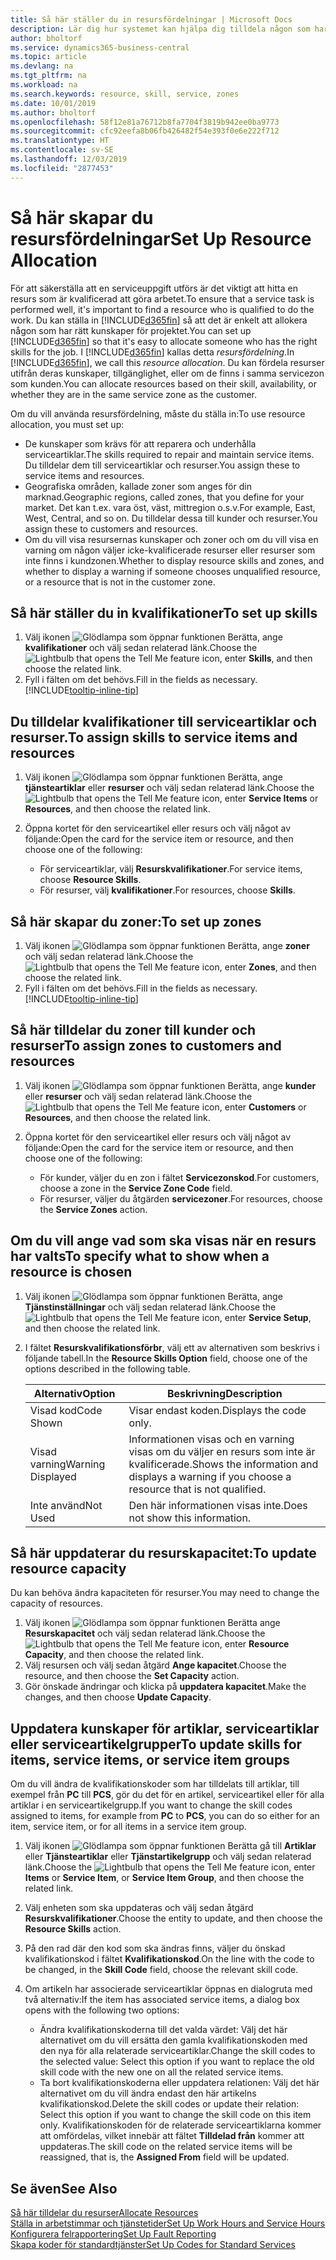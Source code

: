 ```yaml
---
title: Så här ställer du in resursfördelningar | Microsoft Docs
description: Lär dig hur systemet kan hjälpa dig tilldela någon som har de kvalifikationer som krävs för att tillhandahålla tjänster.
author: bholtorf
ms.service: dynamics365-business-central
ms.topic: article
ms.devlang: na
ms.tgt_pltfrm: na
ms.workload: na
ms.search.keywords: resource, skill, service, zones
ms.date: 10/01/2019
ms.author: bholtorf
ms.openlocfilehash: 58f12e81a76712b8fa7704f3819b942ee0ba9773
ms.sourcegitcommit: cfc92eefa8b06fb426482f54e393f0e6e222f712
ms.translationtype: HT
ms.contentlocale: sv-SE
ms.lasthandoff: 12/03/2019
ms.locfileid: "2877453"
---
```

# <a name="set-up-resource-allocation"></a><span data-ttu-id="61cda-103">Så här skapar du resursfördelningar</span><span class="sxs-lookup"><span data-stu-id="61cda-103">Set Up Resource Allocation</span></span>
<span data-ttu-id="61cda-104">För att säkerställa att en serviceuppgift utförs är det viktigt att hitta en resurs som är kvalificerad att göra arbetet.</span><span class="sxs-lookup"><span data-stu-id="61cda-104">To ensure that a service task is performed well, it's important to find a resource who is qualified to do the work.</span></span> <span data-ttu-id="61cda-105">Du kan ställa in [!INCLUDE[d365fin](includes/d365fin_md.md)] så att det är enkelt att allokera någon som har rätt kunskaper för projektet.</span><span class="sxs-lookup"><span data-stu-id="61cda-105">You can set up [!INCLUDE[d365fin](includes/d365fin_md.md)] so that it's easy to allocate someone who has the right skills for the job.</span></span> <span data-ttu-id="61cda-106">I [!INCLUDE[d365fin](includes/d365fin_md.md)] kallas detta _resursfördelning_.</span><span class="sxs-lookup"><span data-stu-id="61cda-106">In [!INCLUDE[d365fin](includes/d365fin_md.md)], we call this _resource allocation_.</span></span> <span data-ttu-id="61cda-107">Du kan fördela resurser utifrån deras kunskaper, tillgänglighet, eller om de finns i samma servicezon som kunden.</span><span class="sxs-lookup"><span data-stu-id="61cda-107">You can allocate resources based on their skill, availability, or whether they are in the same service zone as the customer.</span></span> 

<span data-ttu-id="61cda-108">Om du vill använda resursfördelning, måste du ställa in:</span><span class="sxs-lookup"><span data-stu-id="61cda-108">To use resource allocation, you must set up:</span></span>  
  
* <span data-ttu-id="61cda-109">De kunskaper som krävs för att reparera och underhålla serviceartiklar.</span><span class="sxs-lookup"><span data-stu-id="61cda-109">The skills required to repair and maintain service items.</span></span> <span data-ttu-id="61cda-110">Du tilldelar dem till serviceartiklar och resurser.</span><span class="sxs-lookup"><span data-stu-id="61cda-110">You assign these to service items and resources.</span></span>  
* <span data-ttu-id="61cda-111">Geografiska områden, kallade zoner som anges för din marknad.</span><span class="sxs-lookup"><span data-stu-id="61cda-111">Geographic regions, called zones, that you define for your market.</span></span> <span data-ttu-id="61cda-112">Det kan t.ex. vara öst, väst, mittregion o.s.v.</span><span class="sxs-lookup"><span data-stu-id="61cda-112">For example, East, West, Central, and so on.</span></span> <span data-ttu-id="61cda-113">Du tilldelar dessa till kunder och resurser.</span><span class="sxs-lookup"><span data-stu-id="61cda-113">You assign these to customers and resources.</span></span>  
* <span data-ttu-id="61cda-114">Om du vill visa resursernas kunskaper och zoner och om du vill visa en varning om någon väljer icke-kvalificerade resurser eller resurser som inte finns i kundzonen.</span><span class="sxs-lookup"><span data-stu-id="61cda-114">Whether to display resource skills and zones, and whether to display a warning if someone chooses unqualified resource, or a resource that is not in the customer zone.</span></span>  

## <a name="to-set-up-skills"></a><span data-ttu-id="61cda-115">Så här ställer du in kvalifikationer</span><span class="sxs-lookup"><span data-stu-id="61cda-115">To set up skills</span></span>
1. <span data-ttu-id="61cda-116">Välj ikonen ![Glödlampa som öppnar funktionen Berätta](media/ui-search/search_small.png "Berätta vad du vill göra"), ange **kvalifikationer** och välj sedan relaterad länk.</span><span class="sxs-lookup"><span data-stu-id="61cda-116">Choose the ![Lightbulb that opens the Tell Me feature](media/ui-search/search_small.png "Tell me what you want to do") icon, enter **Skills**, and then choose the related link.</span></span>  
2. <span data-ttu-id="61cda-117">Fyll i fälten om det behövs.</span><span class="sxs-lookup"><span data-stu-id="61cda-117">Fill in the fields as necessary.</span></span> [!INCLUDE[tooltip-inline-tip](includes/tooltip-inline-tip_md.md)]  

## <a name="to-assign-skills-to-service-items-and-resources"></a><span data-ttu-id="61cda-118">Du tilldelar kvalifikationer till serviceartiklar och resurser.</span><span class="sxs-lookup"><span data-stu-id="61cda-118">To assign skills to service items and resources</span></span>
1. <span data-ttu-id="61cda-119">Välj ikonen ![Glödlampa som öppnar funktionen Berätta](media/ui-search/search_small.png "Berätta vad du vill göra"), ange **tjänsteartiklar** eller **resurser** och välj sedan relaterad länk.</span><span class="sxs-lookup"><span data-stu-id="61cda-119">Choose the ![Lightbulb that opens the Tell Me feature](media/ui-search/search_small.png "Tell me what you want to do") icon, enter **Service Items** or **Resources**, and then choose the related link.</span></span>  
2. <span data-ttu-id="61cda-120">Öppna kortet för den serviceartikel eller resurs och välj något av följande:</span><span class="sxs-lookup"><span data-stu-id="61cda-120">Open the card for the service item or resource, and then choose one of the following:</span></span>  
  
    * <span data-ttu-id="61cda-121">För serviceartiklar, välj **Resurskvalifikationer**.</span><span class="sxs-lookup"><span data-stu-id="61cda-121">For service items, choose **Resource Skills**.</span></span>  
    * <span data-ttu-id="61cda-122">För resurser, välj **kvalifikationer**.</span><span class="sxs-lookup"><span data-stu-id="61cda-122">For resources, choose **Skills**.</span></span>  

## <a name="to-set-up-zones"></a><span data-ttu-id="61cda-123">Så här skapar du zoner:</span><span class="sxs-lookup"><span data-stu-id="61cda-123">To set up zones</span></span>
1. <span data-ttu-id="61cda-124">Välj ikonen ![Glödlampa som öppnar funktionen Berätta](media/ui-search/search_small.png "Berätta vad du vill göra"), ange **zoner** och välj sedan relaterad länk.</span><span class="sxs-lookup"><span data-stu-id="61cda-124">Choose the ![Lightbulb that opens the Tell Me feature](media/ui-search/search_small.png "Tell me what you want to do") icon, enter **Zones**, and then choose the related link.</span></span>  
2. <span data-ttu-id="61cda-125">Fyll i fälten om det behövs.</span><span class="sxs-lookup"><span data-stu-id="61cda-125">Fill in the fields as necessary.</span></span> [!INCLUDE[tooltip-inline-tip](includes/tooltip-inline-tip_md.md)]  

## <a name="to-assign-zones-to-customers-and-resources"></a><span data-ttu-id="61cda-126">Så här tilldelar du zoner till kunder och resurser</span><span class="sxs-lookup"><span data-stu-id="61cda-126">To assign zones to customers and resources</span></span> 
1. <span data-ttu-id="61cda-127">Välj ikonen ![Glödlampa som öppnar funktionen Berätta](media/ui-search/search_small.png "Berätta vad du vill göra"), ange **kunder** eller **resurser** och välj sedan relaterad länk.</span><span class="sxs-lookup"><span data-stu-id="61cda-127">Choose the ![Lightbulb that opens the Tell Me feature](media/ui-search/search_small.png "Tell me what you want to do") icon, enter **Customers** or **Resources**, and then choose the related link.</span></span>  
2. <span data-ttu-id="61cda-128">Öppna kortet för den serviceartikel eller resurs och välj något av följande:</span><span class="sxs-lookup"><span data-stu-id="61cda-128">Open the card for the service item or resource, and then choose one of the following:</span></span>  
  
    * <span data-ttu-id="61cda-129">För kunder, väljer du en zon i fältet **Servicezonskod**.</span><span class="sxs-lookup"><span data-stu-id="61cda-129">For customers, choose a zone in the **Service Zone Code** field.</span></span>  
    * <span data-ttu-id="61cda-130">För resurser, väljer du åtgärden **servicezoner**.</span><span class="sxs-lookup"><span data-stu-id="61cda-130">For resources, choose the **Service Zones** action.</span></span>  

## <a name="to-specify-what-to-show-when-a-resource-is-chosen"></a><span data-ttu-id="61cda-131">Om du vill ange vad som ska visas när en resurs har valts</span><span class="sxs-lookup"><span data-stu-id="61cda-131">To specify what to show when a resource is chosen</span></span>
1. <span data-ttu-id="61cda-132">Välj ikonen ![Glödlampa som öppnar funktionen Berätta](media/ui-search/search_small.png "Berätta vad du vill göra"), ange **Tjänstinställningar** och välj sedan relaterad länk.</span><span class="sxs-lookup"><span data-stu-id="61cda-132">Choose the ![Lightbulb that opens the Tell Me feature](media/ui-search/search_small.png "Tell me what you want to do") icon, enter **Service Setup**, and then choose the related link.</span></span> 
2. <span data-ttu-id="61cda-133">I fältet **Resurskvalifikationsförbr**, välj ett av alternativen som beskrivs i följande tabell.</span><span class="sxs-lookup"><span data-stu-id="61cda-133">In the **Resource Skills Option** field, choose one of the options described in the following table.</span></span>  
  
    |<span data-ttu-id="61cda-134">**Alternativ**</span><span class="sxs-lookup"><span data-stu-id="61cda-134">**Option**</span></span>|<span data-ttu-id="61cda-135">**Beskrivning**</span><span class="sxs-lookup"><span data-stu-id="61cda-135">**Description**</span></span>|  
    |------------|-------------|  
    |<span data-ttu-id="61cda-136">Visad kod</span><span class="sxs-lookup"><span data-stu-id="61cda-136">Code Shown</span></span> | <span data-ttu-id="61cda-137">Visar endast koden.</span><span class="sxs-lookup"><span data-stu-id="61cda-137">Displays the code only.</span></span>|  
    |<span data-ttu-id="61cda-138">Visad varning</span><span class="sxs-lookup"><span data-stu-id="61cda-138">Warning Displayed</span></span> | <span data-ttu-id="61cda-139">Informationen visas och en varning visas om du väljer en resurs som inte är kvalificerade.</span><span class="sxs-lookup"><span data-stu-id="61cda-139">Shows the information and displays a warning if you choose a resource that is not qualified.</span></span>|  
    |<span data-ttu-id="61cda-140">Inte använd</span><span class="sxs-lookup"><span data-stu-id="61cda-140">Not Used</span></span> | <span data-ttu-id="61cda-141">Den här informationen visas inte.</span><span class="sxs-lookup"><span data-stu-id="61cda-141">Does not show this information.</span></span>|  

## <a name="to-update-resource-capacity"></a><span data-ttu-id="61cda-142">Så här uppdaterar du resurskapacitet:</span><span class="sxs-lookup"><span data-stu-id="61cda-142">To update resource capacity</span></span>  
<span data-ttu-id="61cda-143">Du kan behöva ändra kapaciteten för resurser.</span><span class="sxs-lookup"><span data-stu-id="61cda-143">You may need to change the capacity of resources.</span></span>  
  
1. <span data-ttu-id="61cda-144">Välj ikonen ![Glödlampa som öppnar funktionen Berätta](media/ui-search/search_small.png "Berätta vad du vill göra") ange **Resurskapacitet** och välj sedan relaterad länk.</span><span class="sxs-lookup"><span data-stu-id="61cda-144">Choose the ![Lightbulb that opens the Tell Me feature](media/ui-search/search_small.png "Tell me what you want to do") icon, enter **Resource Capacity**, and then choose the related link.</span></span>  
2. <span data-ttu-id="61cda-145">Välj resursen och välj sedan åtgärd **Ange kapacitet**.</span><span class="sxs-lookup"><span data-stu-id="61cda-145">Choose the resource, and then choose the **Set Capacity** action.</span></span>  
3. <span data-ttu-id="61cda-146">Gör önskade ändringar och klicka på **uppdatera kapacitet**.</span><span class="sxs-lookup"><span data-stu-id="61cda-146">Make the changes, and then choose **Update Capacity**.</span></span>  

## <a name="to-update-skills-for-items-service-items-or-service-item-groups"></a><span data-ttu-id="61cda-147">Uppdatera kunskaper för artiklar, serviceartiklar eller serviceartikelgrupper</span><span class="sxs-lookup"><span data-stu-id="61cda-147">To update skills for items, service items, or service item groups</span></span>
<span data-ttu-id="61cda-148">Om du vill ändra de kvalifikationskoder som har tilldelats till artiklar, till exempel från **PC** till **PCS**, gör du det för en artikel, serviceartikel eller för alla artiklar i en serviceartikelgrupp.</span><span class="sxs-lookup"><span data-stu-id="61cda-148">If you want to change the skill codes assigned to items, for example from **PC** to **PCS**, you can do so either for an item, service item, or for all items in a service item group.</span></span>  
  
1. <span data-ttu-id="61cda-149">Välj ikonen ![Glödlampa som öppnar funktionen Berätta](media/ui-search/search_small.png "Berätta vad du vill göra") gå till **Artiklar** eller **Tjänsteartiklar** eller **Tjänstartikelgrupp** och välj sedan relaterad länk.</span><span class="sxs-lookup"><span data-stu-id="61cda-149">Choose the ![Lightbulb that opens the Tell Me feature](media/ui-search/search_small.png "Tell me what you want to do") icon, enter **Items** or **Service Item**, or **Service Item Group**, and then choose the related link.</span></span>  
2. <span data-ttu-id="61cda-150">Välj enheten som ska uppdateras och välj sedan åtgärd **Resurskvalifikationer**.</span><span class="sxs-lookup"><span data-stu-id="61cda-150">Choose the entity to update, and then choose the **Resource Skills** action.</span></span>  
3. <span data-ttu-id="61cda-151">På den rad där den kod som ska ändras finns, väljer du önskad kvalifikationskod i fältet **Kvalifikationskod**.</span><span class="sxs-lookup"><span data-stu-id="61cda-151">On the line with the code to be changed, in the **Skill Code** field, choose the relevant skill code.</span></span>  
4.  <span data-ttu-id="61cda-152">Om artikeln har associerade serviceartiklar öppnas en dialogruta med två alternativ:</span><span class="sxs-lookup"><span data-stu-id="61cda-152">If the item has associated service items, a dialog box opens with the following two options:</span></span>  
  
    * <span data-ttu-id="61cda-153">Ändra kvalifikationskoderna till det valda värdet: Välj det här alternativet om du vill ersätta den gamla kvalifikationskoden med den nya för alla relaterade serviceartiklar.</span><span class="sxs-lookup"><span data-stu-id="61cda-153">Change the skill codes to the selected value: Select this option if you want to replace the old skill code with the new one on all the related service items.</span></span>  
    * <span data-ttu-id="61cda-154">Ta bort kvalifikationskoderna eller uppdatera relationen: Välj det här alternativet om du vill ändra endast den här artikelns kvalifikationskod.</span><span class="sxs-lookup"><span data-stu-id="61cda-154">Delete the skill codes or update their relation: Select this option if you want to change the skill code on this item only.</span></span> <span data-ttu-id="61cda-155">Kvalifikationskoden för de relaterade serviceartiklarna kommer att omfördelas, vilket innebär att fältet **Tilldelad från** kommer att uppdateras.</span><span class="sxs-lookup"><span data-stu-id="61cda-155">The skill code on the related service items will be reassigned, that is, the **Assigned From** field will be updated.</span></span>  
  
## <a name="see-also"></a><span data-ttu-id="61cda-156">Se även</span><span class="sxs-lookup"><span data-stu-id="61cda-156">See Also</span></span>
[<span data-ttu-id="61cda-157">Så här tilldelar du resurser</span><span class="sxs-lookup"><span data-stu-id="61cda-157">Allocate Resources</span></span>](service-how-to-allocate-resources.md)  
[<span data-ttu-id="61cda-158">Ställa in arbetstimmar och tjänstetider</span><span class="sxs-lookup"><span data-stu-id="61cda-158">Set Up Work Hours and Service Hours</span></span>](service-how-setup-work-service-hours.md)  
[<span data-ttu-id="61cda-159">Konfigurera felrapportering</span><span class="sxs-lookup"><span data-stu-id="61cda-159">Set Up Fault Reporting</span></span>](service-how-setup-fault-reporting.md)  
[<span data-ttu-id="61cda-160">Skapa koder för standardtjänster</span><span class="sxs-lookup"><span data-stu-id="61cda-160">Set Up Codes for Standard Services</span></span>](service-how-setup-service-coding.md)  
 

